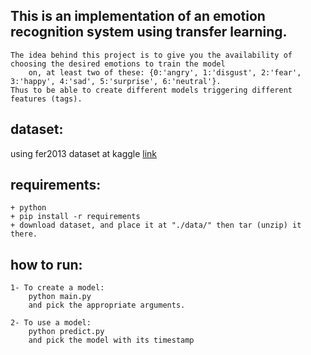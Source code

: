 ## This is an implementation of an emotion recognition system using transfer learning.
    The idea behind this project is to give you the availability of choosing the desired emotions to train the model
        on, at least two of these: {0:'angry', 1:'disgust', 2:'fear', 3:'happy', 4:'sad', 5:'surprise', 6:'neutral'}.
    Thus to be able to create different models triggering different features (tags).

## dataset:
using fer2013 dataset at kaggle [link](https://www.kaggle.com/c/challenges-in-representation-learning-facial-expression-recognition-challenge/data?select=fer2013.tar.gz)

## requirements:
    + python
    + pip install -r requirements
    + download dataset, and place it at "./data/" then tar (unzip) it there.

## how to run:
    1- To create a model:
        python main.py
        and pick the appropriate arguments.
        
    2- To use a model:
        python predict.py
        and pick the model with its timestamp
